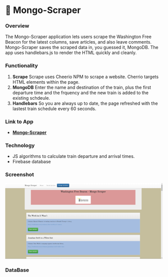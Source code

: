 # :newspaper: Mongo-Scraper

### Overview
The Mongo-Scraper application lets users scrape the Washington Free Beacon for the latest columns, save articles, and also leave comments.  Mongo-Scraper saves the scraped data in, you guessed it, MongoDB.  The app uses handlebars.js to render the HTML quickly and cleanly.

### Functionality
  1. <strong>Scrape</strong> Scrape uses Cheerio NPM to scrape a website.  Cherrio targets HTML elements within the page.
  2. <strong>MongoDB</strong> Enter the name and destination of the train, plus the first departure time and the frquency and the new train is added to the existing schdeule.
  3. <strong>Handlebars</strong> So you are always up to date, the page refreshed with the lastest train schedule every 60 seconds.

### Link to App
* <strong>[Mongo-Scraper](https://newbeaconmongoscraper.herokuapp.com/)</strong>

### Technology
* JS algorithms to calculate train departure and arrival times.
* Firebase database

### Screenshot
![Full Size](public/assets/images/mongoimg.png)

### DataBase
